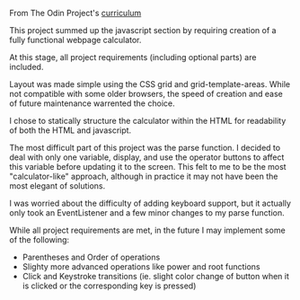 From The Odin Project's [curriculum](https://www.theodinproject.com/courses/web-development-101/lessons/calculator)

This project summed up the javascript section by requiring creation of a fully functional webpage calculator.

At this stage, all project requirements (including optional parts) are included.

Layout was made simple using the CSS grid and grid-template-areas. While not compatible with some older browsers, the speed of creation and ease of future maintenance warrented the choice.

I chose to statically structure the calculator within the HTML for readability of both the HTML and javascript.

The most difficult part of this project was the parse function. I decided to deal with only one variable, display, and use the operator buttons to affect this variable before updating it to the screen. This felt to me to be the most "calculator-like" approach, although in practice it may not have been the most elegant of solutions.

I was worried about the difficulty of adding keyboard support, but it actually only took an EventListener and a few minor changes to my parse function.

While all project requirements are met, in the future I may implement some of the following:
* Parentheses and Order of operations
* Slighty more advanced operations like power and root functions
* Click and Keystroke transitions (ie. slight color change of button when it is clicked or the corresponding key is pressed)
